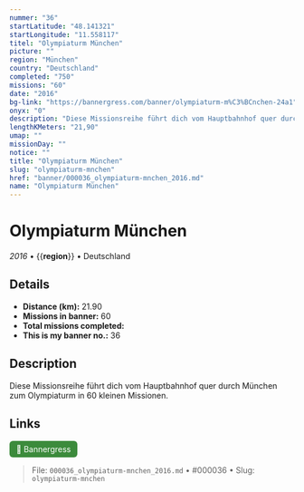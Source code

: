 ```yaml
---
nummer: "36"
startLatitude: "48.141321"
startLongitude: "11.558117"
titel: "Olympiaturm München"
picture: ""
region: "München"
country: "Deutschland"
completed: "750"
missions: "60"
date: "2016"
bg-link: "https://bannergress.com/banner/olympiaturm-m%C3%BCnchen-24a1"
onyx: "0"
description: "Diese Missionsreihe führt dich vom Hauptbahnhof quer durch München zum Olympiaturm in 60 kleinen Missionen."
lengthKMeters: "21,90"
umap: ""
missionDay: ""
notice: ""
title: "Olympiaturm München"
slug: "olympiaturm-mnchen"
href: "banner/000036_olympiaturm-mnchen_2016.md"
name: "Olympiaturm München"
---
```

# Olympiaturm München

*2016* • {{__region__}} • Deutschland





## Details
- **Distance (km):** 21.90
- **Missions in banner:** 60
- **Total missions completed:** 
- **This is my banner no.:** 36



## Description
Diese Missionsreihe führt dich vom Hauptbahnhof quer durch München zum Olympiaturm in 60 kleinen Missionen.



## Links
<a href="https://bannergress.com/banner/olympiaturm-m%C3%BCnchen-24a1" target="_blank" style="display:inline-block;margin-right:8px;padding:6px 12px;background:#3c8b3c;color:#fff;text-decoration:none;border-radius:6px;">🔗 Bannergress</a>



> File: `000036_olympiaturm-mnchen_2016.md` • #000036 • Slug: `olympiaturm-mnchen`
